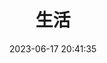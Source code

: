 ---
title: 生活
date: 2023-06-17 20:41:35
type: "categories"
layout: "categories"
aside: false
top_img: false
---